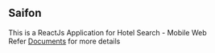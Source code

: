 ## Saifon
This is a ReactJs Application for Hotel Search - Mobile Web  
Refer [Documents](docs/) for more details
